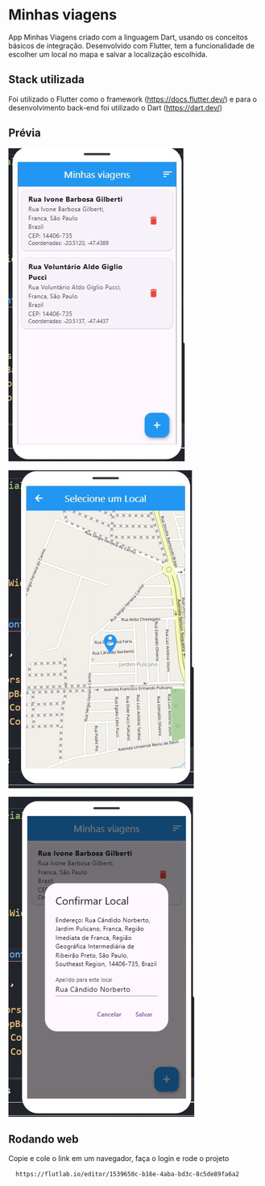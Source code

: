 
# Minhas viagens

App Minhas Viagens criado com a linguagem Dart, usando os conceitos básicos de integração. Desenvolvido com Flutter, tem a funcionalidade de escolher um local no mapa e salvar a localização escolhida.


## Stack utilizada

Foi utilizado o Flutter como o framework (https://docs.flutter.dev/) e para o desenvolvimento back-end foi utilizado o Dart (https://dart.dev/)


## Prévia

![Demonstração lugares](https://github.com/Richardy-Rodrigues/app_minhas_viagens/blob/master/imagens/lugares_salvos.jpeg?raw=true)

![Demonstração mapa](https://github.com/Richardy-Rodrigues/app_minhas_viagens/blob/master/imagens/selecionar_local.jpeg?raw=true)

![Demonstração local](https://github.com/Richardy-Rodrigues/app_minhas_viagens/blob/master/imagens/confirmar_local.jpeg?raw=true)

## Rodando web

Copie e cole o link em um navegador, faça o login e rode o projeto

```bash
  https://flutlab.io/editor/1539650c-b16e-4aba-bd3c-8c5de89fa6a2
```

